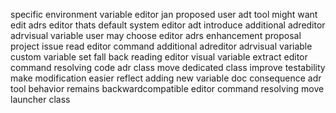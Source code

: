 specific environment variable editor jan proposed user adt tool might want edit adrs editor thats default system editor adt introduce additional adreditor adrvisual variable user may choose editor adrs enhancement proposal project issue read editor command additional adreditor adrvisual variable custom variable set fall back reading editor visual variable extract editor command resolving code adr class move dedicated class improve testability make modification easier reflect adding new variable doc consequence adr tool behavior remains backwardcompatible editor command resolving move launcher class